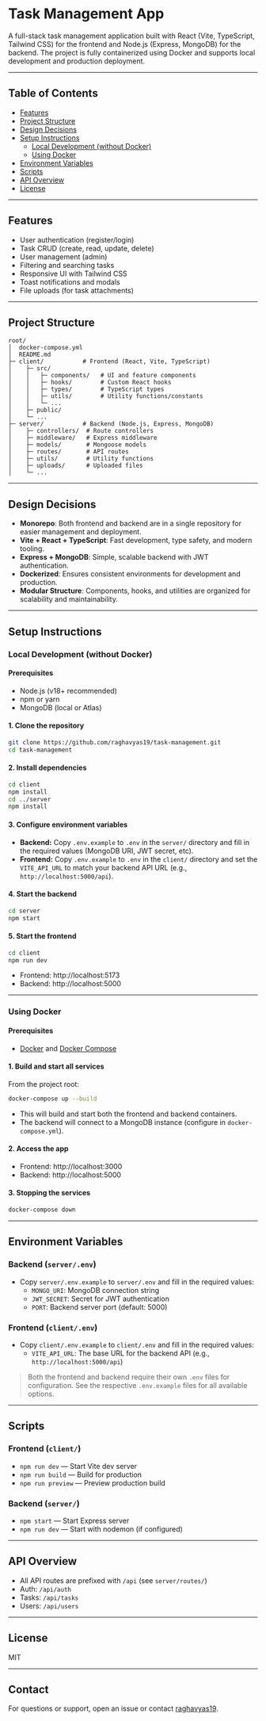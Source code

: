 # Task Management App

A full-stack task management application built with React (Vite, TypeScript, Tailwind CSS) for the frontend and Node.js (Express, MongoDB) for the backend. The project is fully containerized using Docker and supports local development and production deployment.

---

## Table of Contents
- [Features](#features)
- [Project Structure](#project-structure)
- [Design Decisions](#design-decisions)
- [Setup Instructions](#setup-instructions)
  - [Local Development (without Docker)](#local-development-without-docker)
  - [Using Docker](#using-docker)
- [Environment Variables](#environment-variables)
- [Scripts](#scripts)
- [API Overview](#api-overview)
- [License](#license)

---

## Features
- User authentication (register/login)
- Task CRUD (create, read, update, delete)
- User management (admin)
- Filtering and searching tasks
- Responsive UI with Tailwind CSS
- Toast notifications and modals
- File uploads (for task attachments)

---

## Project Structure
```
root/
│  docker-compose.yml
│  README.md
├─ client/           # Frontend (React, Vite, TypeScript)
│    ├─ src/
│    │   ├─ components/   # UI and feature components
│    │   ├─ hooks/        # Custom React hooks
│    │   ├─ types/        # TypeScript types
│    │   ├─ utils/        # Utility functions/constants
│    │   └─ ...
│    ├─ public/
│    └─ ...
├─ server/           # Backend (Node.js, Express, MongoDB)
│    ├─ controllers/  # Route controllers
│    ├─ middleware/   # Express middleware
│    ├─ models/       # Mongoose models
│    ├─ routes/       # API routes
│    ├─ utils/        # Utility functions
│    ├─ uploads/      # Uploaded files
│    └─ ...
```

---

## Design Decisions
- **Monorepo**: Both frontend and backend are in a single repository for easier management and deployment.
- **Vite + React + TypeScript**: Fast development, type safety, and modern tooling.
- **Express + MongoDB**: Simple, scalable backend with JWT authentication.
- **Dockerized**: Ensures consistent environments for development and production.
- **Modular Structure**: Components, hooks, and utilities are organized for scalability and maintainability.

---

## Setup Instructions

### Local Development (without Docker)

#### Prerequisites
- Node.js (v18+ recommended)
- npm or yarn
- MongoDB (local or Atlas)

#### 1. Clone the repository
```sh
git clone https://github.com/raghavyas19/task-management.git
cd task-management
```

#### 2. Install dependencies
```sh
cd client
npm install
cd ../server
npm install
```


#### 3. Configure environment variables
- **Backend:** Copy `.env.example` to `.env` in the `server/` directory and fill in the required values (MongoDB URI, JWT secret, etc).
- **Frontend:** Copy `.env.example` to `.env` in the `client/` directory and set the `VITE_API_URL` to match your backend API URL (e.g., `http://localhost:5000/api`).

#### 4. Start the backend
```sh
cd server
npm start
```

#### 5. Start the frontend
```sh
cd client
npm run dev
```

- Frontend: http://localhost:5173
- Backend: http://localhost:5000

---

### Using Docker

#### Prerequisites
- [Docker](https://www.docker.com/) and [Docker Compose](https://docs.docker.com/compose/)

#### 1. Build and start all services
From the project root:
```sh
docker-compose up --build
```
- This will build and start both the frontend and backend containers.
- The backend will connect to a MongoDB instance (configure in `docker-compose.yml`).

#### 2. Access the app
- Frontend: http://localhost:3000
- Backend: http://localhost:5000

#### 3. Stopping the services
```sh
docker-compose down
```

---


## Environment Variables

### Backend (`server/.env`)
- Copy `server/.env.example` to `server/.env` and fill in the required values:
  - `MONGO_URI`: MongoDB connection string
  - `JWT_SECRET`: Secret for JWT authentication
  - `PORT`: Backend server port (default: 5000)

### Frontend (`client/.env`)
- Copy `client/.env.example` to `client/.env` and fill in the required values:
  - `VITE_API_URL`: The base URL for the backend API (e.g., `http://localhost:5000/api`)

> Both the frontend and backend require their own `.env` files for configuration. See the respective `.env.example` files for all available options.

---

## Scripts

### Frontend (`client/`)
- `npm run dev` — Start Vite dev server
- `npm run build` — Build for production
- `npm run preview` — Preview production build

### Backend (`server/`)
- `npm start` — Start Express server
- `npm run dev` — Start with nodemon (if configured)

---

## API Overview
- All API routes are prefixed with `/api` (see `server/routes/`)
- Auth: `/api/auth`
- Tasks: `/api/tasks`
- Users: `/api/users`

---

## License
MIT

---

## Contact
For questions or support, open an issue or contact [raghavyas19](https://github.com/raghavyas19).
